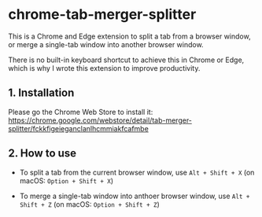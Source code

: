 # chrome-tab-merger-splitter

This is a Chrome and Edge extension to split a tab from a browser window, or merge a single-tab window into another browser window.

There is no built-in keyboard shortcut to achieve this in Chrome or Edge, which is why I wrote this extension to improve productivity.

## 1. Installation

Please go the Chrome Web Store to install it: https://chrome.google.com/webstore/detail/tab-merger-splitter/fckkfigeieganclanlhcmmiakfcafmbe


## 2. How to use

* To split a tab from the current browser window, use `Alt + Shift + X` (on macOS: `Option + Shift + X`)

* To merge a single-tab window into anthoer browser window, use `Alt + Shift + Z` (on macOS: `Option + Shift + Z`)
